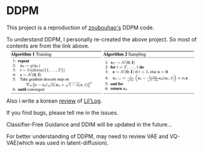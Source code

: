# DDPM
This project is a reproduction of [zoubouhao's](https://github.com/zoubohao/DenoisingDiffusionProbabilityModel-ddpm-) DDPM code.

To understand DDPM, I personally re-created the above project. So most of contents are from the link above.
![main_img](imgs/main_algorithm.png)
Also i write a korean [review](https://clumsy-mustard-c19.notion.site/Diffusion-Model-c41dfaa0f67943ba81238b1d11efe2e7) of [Lil'Log](https://lilianweng.github.io/posts/2021-07-11-diffusion-models/).

If you find bugs, please tell me in the issues.

Classifier-Free Guidance and DDIM will be updated in the future...

For better understanding of DDPM, may need to review VAE and VQ-VAE(which was used in latent-diffusion).